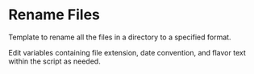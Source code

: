 # Rename Files

Template to rename all the files in a directory to a specified format.

Edit variables containing file extension, date convention, and flavor text within the script as needed.